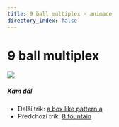```yaml
---
title: 9 ball multiplex - animace
directory_index: false
---
```


# 9 ball multiplex

![](/animace/img/9-ball-multiplex.gif)

##### Kam dál

- Další trik: [a box like pattern a](a-box-like-pattern-a.html "Další trik a box like pattern a")
- Předchozí trik: [8 fountain](8-fountain.html "Předchozí trik 8 fountain")

